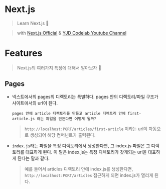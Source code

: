 # Next.js

> Learn Next.js 🚀

> with [Next.js Official](https://nextjs.org/) & [YJD Codelab Youtube Channel](https://www.youtube.com/channel/UC7SGsu80wfuTyQWo-PKatvg)

# Features

> Next.js의 여러가지 특징에 대해서 알아보자 🥸

## Pages

- 넥스트에서의 pages의 디렉토리는 특별하다. pages 안의 디렉토리/파일 구조가 사이트에서의 url이 된다.

  ```
  pages 안에 article 디렉토리를 만들고 article 디렉토리 안에 first-article.js 라는 파일을 만든다면 어떻게 될까?
  ```

  > `http://localhost:PORT/articles/first-article` 이라는 url이 자동으로 생성되어 해당 컴퍼넌트가 출력된다.

- `index.js`라는 파일을 특정 디렉토리에서 생성한다면, 그 index.js 파일은 그 디렉토리를 대표하게 된다. 이 말은 index.js는 특정 디렉토리가 갖게되는 url을 대표하게 된다는 말과 같다.

  > 예를 들어서 articles 디렉토리 안에 index.js를 생성한다면, `http://localhost:PORT/articles` 접근하게 되면 index.js가 열리게 된다.
